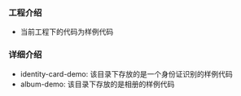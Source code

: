 ### 工程介绍
* 当前工程下的代码为样例代码

### 详细介绍
* identity-card-demo: 该目录下存放的是一个身份证识别的样例代码
* album-demo: 该目录下存放的是相册的样例代码
